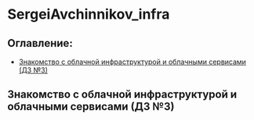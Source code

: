 # SergeiAvchinnikov_infra
## **Оглавление:**
- [Знакомство с облачной инфраструктурой и облачными сервисами (ДЗ №3)](#ДЗ3)

## <a name="ДЗ3"></a>Знакомство с облачной инфраструктурой и облачными сервисами (ДЗ №3)

